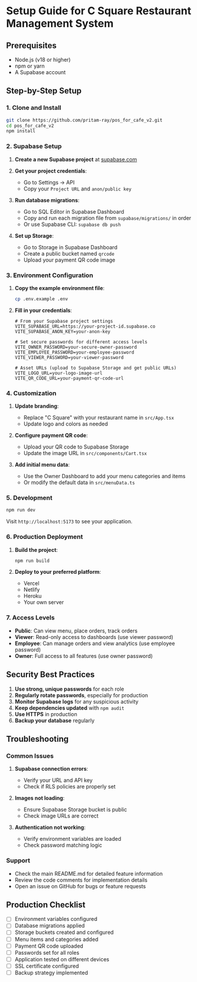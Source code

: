 # Setup Guide for C Square Restaurant Management System

## Prerequisites

- Node.js (v18 or higher)
- npm or yarn
- A Supabase account

## Step-by-Step Setup

### 1. Clone and Install

```bash
git clone https://github.com/pritam-ray/pos_for_cafe_v2.git
cd pos_for_cafe_v2
npm install
```

### 2. Supabase Setup

1. **Create a new Supabase project** at [supabase.com](https://supabase.com)

2. **Get your project credentials**:
   - Go to Settings → API
   - Copy your `Project URL` and `anon/public key`

3. **Run database migrations**:
   - Go to SQL Editor in Supabase Dashboard
   - Copy and run each migration file from `supabase/migrations/` in order
   - Or use Supabase CLI: `supabase db push`

4. **Set up Storage**:
   - Go to Storage in Supabase Dashboard
   - Create a public bucket named `qrcode`
   - Upload your payment QR code image

### 3. Environment Configuration

1. **Copy the example environment file**:
   ```bash
   cp .env.example .env
   ```

2. **Fill in your credentials**:
   ```env
   # From your Supabase project settings
   VITE_SUPABASE_URL=https://your-project-id.supabase.co
   VITE_SUPABASE_ANON_KEY=your-anon-key

   # Set secure passwords for different access levels
   VITE_OWNER_PASSWORD=your-secure-owner-password
   VITE_EMPLOYEE_PASSWORD=your-employee-password  
   VITE_VIEWER_PASSWORD=your-viewer-password

   # Asset URLs (upload to Supabase Storage and get public URLs)
   VITE_LOGO_URL=your-logo-image-url
   VITE_QR_CODE_URL=your-payment-qr-code-url
   ```

### 4. Customization

1. **Update branding**:
   - Replace "C Square" with your restaurant name in `src/App.tsx`
   - Update logo and colors as needed

2. **Configure payment QR code**:
   - Upload your QR code to Supabase Storage
   - Update the image URL in `src/components/Cart.tsx`

3. **Add initial menu data**:
   - Use the Owner Dashboard to add your menu categories and items
   - Or modify the default data in `src/menuData.ts`

### 5. Development

```bash
npm run dev
```

Visit `http://localhost:5173` to see your application.

### 6. Production Deployment

1. **Build the project**:
   ```bash
   npm run build
   ```

2. **Deploy to your preferred platform**:
   - Vercel
   - Netlify
   - Heroku
   - Your own server

### 7. Access Levels

- **Public**: Can view menu, place orders, track orders
- **Viewer**: Read-only access to dashboards (use viewer password)
- **Employee**: Can manage orders and view analytics (use employee password)
- **Owner**: Full access to all features (use owner password)

## Security Best Practices

1. **Use strong, unique passwords** for each role
2. **Regularly rotate passwords**, especially for production
3. **Monitor Supabase logs** for any suspicious activity
4. **Keep dependencies updated** with `npm audit`
5. **Use HTTPS** in production
6. **Backup your database** regularly

## Troubleshooting

### Common Issues

1. **Supabase connection errors**:
   - Verify your URL and API key
   - Check if RLS policies are properly set

2. **Images not loading**:
   - Ensure Supabase Storage bucket is public
   - Check image URLs are correct

3. **Authentication not working**:
   - Verify environment variables are loaded
   - Check password matching logic

### Support

- Check the main README.md for detailed feature information
- Review the code comments for implementation details
- Open an issue on GitHub for bugs or feature requests

## Production Checklist

- [ ] Environment variables configured
- [ ] Database migrations applied
- [ ] Storage buckets created and configured
- [ ] Menu items and categories added
- [ ] Payment QR code uploaded
- [ ] Passwords set for all roles
- [ ] Application tested on different devices
- [ ] SSL certificate configured
- [ ] Backup strategy implemented

